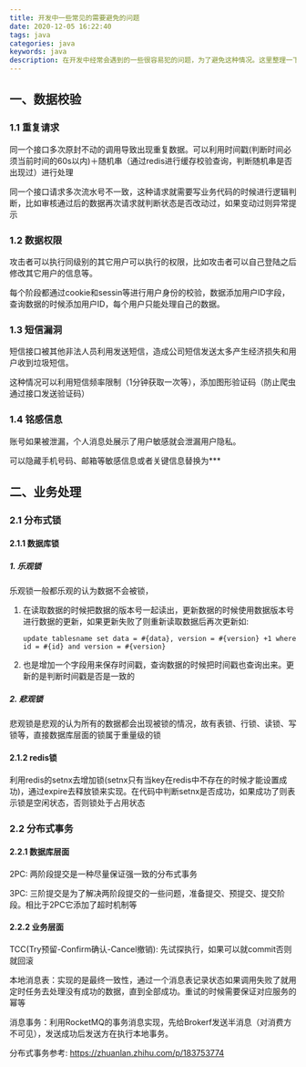 ```yaml
---
title: 开发中一些常见的需要避免的问题
date: 2020-12-05 16:22:40
tags: java
categories: java
keywords: java
description: 在开发中经常会遇到的一些很容易犯的问题，为了避免这种情况。这里整理一下，加深自己的记忆力。
---
```


## 一、数据校验

### 1.1 重复请求

同一个接口多次原封不动的调用导致出现重复数据。可以利用时间戳(判断时间必须当前时间的60s以内)＋随机串（通过redis进行缓存校验查询，判断随机串是否出现过）进行处理

同一个接口请求多次流水号不一致，这种请求就需要写业务代码的时候进行逻辑判断，比如审核通过后的数据再次请求就判断状态是否改动过，如果变动过则异常提示

### 1.2 数据权限

攻击者可以执行同级别的其它用户可以执行的权限，比如攻击者可以自己登陆之后修改其它用户的信息等。

每个阶段都通过cookie和sessin等进行用户身份的校验，数据添加用户ID字段，查询数据的时候添加用户ID，每个用户只能处理自己的数据。

### 1.3 短信漏洞

短信接口被其他非法人员利用发送短信，造成公司短信发送太多产生经济损失和用户收到垃圾短信。

这种情况可以利用短信频率限制（1分钟获取一次等），添加图形验证码（防止爬虫通过接口发送验证码）

### 1.4 铭感信息

账号如果被泄漏，个人消息处展示了用户敏感就会泄漏用户隐私。

可以隐藏手机号码、邮箱等敏感信息或者关键信息替换为***

## 二、业务处理

### 2.1 分布式锁

#### 2.1.1 数据库锁

##### 1. 乐观锁

乐观锁一般都乐观的认为数据不会被锁，

1. 在读取数据的时候把数据的版本号一起读出，更新数据的时候使用数据版本号进行数据的更新，如果更新失败了则重新读取数据后再次更新如: 

   ```
   update tablesname set data = #{data}, version = #{version} +1 where id = #{id} and version = #{version}
   ```

2. 也是增加一个字段用来保存时间戳，查询数据的时候把时间戳也查询出来。更新的是判断时间戳是否是一致的

##### 2. 悲观锁

悲观锁是悲观的认为所有的数据都会出现被锁的情况，故有表锁、行锁、读锁、写锁等，直接数据库层面的锁属于重量级的锁

#### 2.1.2 redis锁

利用redis的setnx去增加锁(setnx只有当key在redis中不存在的时候才能设置成功)，通过expire去释放锁来实现。在代码中判断setnx是否成功，如果成功了则表示锁是空闲状态，否则锁处于占用状态

### 2.2 分布式事务

####  2.2.1 数据库层面

2PC: 两阶段提交是一种尽量保证强一致的分布式事务

3PC: 三阶提交是为了解决两阶段提交的一些问题，准备提交、预提交、提交阶段。相比于2PC它添加了超时机制等

#### 2.2.2 业务层面

TCC(Try预留-Confirm确认-Cancel撤销): 先试探执行，如果可以就commit否则就回滚

本地消息表：实现的是最终一致性，通过一个消息表记录状态如果调用失败了就用定时任务去处理没有成功的数据，直到全部成功。重试的时候需要保证对应服务的幂等

消息事务：利用RocketMQ的事务消息实现，先给Brokerf发送半消息（对消费方不可见），发送成功后发送方在执行本地事务。

分布式事务参考: https://zhuanlan.zhihu.com/p/183753774
